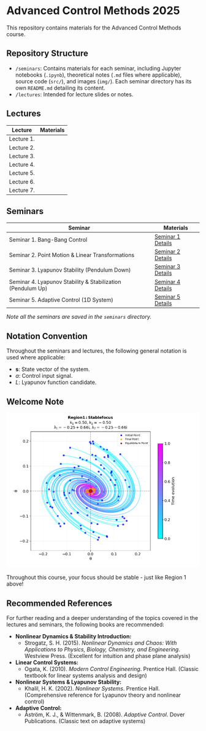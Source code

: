 # Advanced Control Methods 2025

This repository contains materials for the Advanced Control Methods course.

## Repository Structure

*   `/seminars`: Contains materials for each seminar, including Jupyter notebooks (`.ipynb`), theoretical notes (`.md` files where applicable), source code (`src/`), and images (`img/`). Each seminar directory has its own `README.md` detailing its content.
*   `/lectures`: Intended for lecture slides or notes.

## Lectures
Lecture | Materials |
| ----- | ----- |
| Lecture 1. |  |
| Lecture 2. |  |
| Lecture 3. |  |
| Lecture 4. |  |
| Lecture 5. |  |
| Lecture 6. |  |
| Lecture 7. |  |

## Seminars
Seminar | Materials |
| ----- | ----- |
| Seminar 1. Bang-Bang Control | [Seminar 1 Details](seminars/seminar_1_bang_bang/) |
| Seminar 2. Point Motion & Linear Transformations | [Seminar 2 Details](seminars/seminar_2_circular_motion/) |
| Seminar 3. Lyapunov Stability (Pendulum Down) | [Seminar 3 Details](seminars/seminar_3_lyapunov_1_pendulum_down/) |
| Seminar 4. Lyapunov Stability & Stabilization (Pendulum Up) | [Seminar 4 Details](seminars/seminar_4_lyapunov_2_pendulum_up/) |
| Seminar 5. Adaptive Control (1D System) | [Seminar 5 Details](seminars/seminar_5_adaptive/) |
*Note all the seminars are saved in the `seminars` directory.*

## Notation Convention

Throughout the seminars and lectures, the following general notation is used where applicable:

*   $\mathbf{s}$: State vector of the system.
*   $a$: Control input signal.
*   $L$: Lyapunov function candidate.

## Welcome Note

![Seminar 3 Region 1 Simulation](seminars/seminar_3_lyapunov_1_pendulum_down/img/region_1_simulation.png)
<!-- region_1_simulation -->
Throughout this course, your focus should be stable - just like Region 1 above!
<!-- endregion_1_simulation -->

## Recommended References

For further reading and a deeper understanding of the topics covered in the lectures and seminars, the following books are recommended:

*   **Nonlinear Dynamics & Stability Introduction:**
    *   Strogatz, S. H. (2015). *Nonlinear Dynamics and Chaos: With Applications to Physics, Biology, Chemistry, and Engineering*. Westview Press. (Excellent for intuition and phase plane analysis)
*   **Linear Control Systems:**
    *   Ogata, K. (2010). *Modern Control Engineering*. Prentice Hall. (Classic textbook for linear systems analysis and design)
*   **Nonlinear Systems & Lyapunov Stability:**
    *   Khalil, H. K. (2002). *Nonlinear Systems*. Prentice Hall. (Comprehensive reference for Lyapunov theory and nonlinear control)
*   **Adaptive Control:**
    *   Åström, K. J., & Wittenmark, B. (2008). *Adaptive Control*. Dover Publications. (Classic text on adaptive systems) 